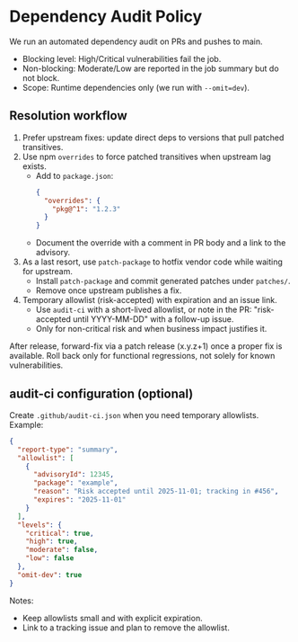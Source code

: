 # Dependency Audit Policy

We run an automated dependency audit on PRs and pushes to main.

- Blocking level: High/Critical vulnerabilities fail the job.
- Non-blocking: Moderate/Low are reported in the job summary but do not block.
- Scope: Runtime dependencies only (we run with `--omit=dev`).

## Resolution workflow

1. Prefer upstream fixes: update direct deps to versions that pull patched transitives.
2. Use npm `overrides` to force patched transitives when upstream lag exists.
   - Add to `package.json`:
     ```json
     {
       "overrides": {
         "pkg@^1": "1.2.3"
       }
     }
     ```
   - Document the override with a comment in PR body and a link to the advisory.
3. As a last resort, use `patch-package` to hotfix vendor code while waiting for upstream.
   - Install `patch-package` and commit generated patches under `patches/`.
   - Remove once upstream publishes a fix.
4. Temporary allowlist (risk-accepted) with expiration and an issue link.
   - Use `audit-ci` with a short-lived allowlist, or note in the PR: "risk-accepted until YYYY-MM-DD" with a follow-up issue.
   - Only for non-critical risk and when business impact justifies it.

After release, forward-fix via a patch release (x.y.z+1) once a proper fix is available. Roll back only for functional regressions, not solely for known vulnerabilities.

## audit-ci configuration (optional)

Create `.github/audit-ci.json` when you need temporary allowlists. Example:

```json
{
  "report-type": "summary",
  "allowlist": [
    {
      "advisoryId": 12345,
      "package": "example",
      "reason": "Risk accepted until 2025-11-01; tracking in #456",
      "expires": "2025-11-01"
    }
  ],
  "levels": {
    "critical": true,
    "high": true,
    "moderate": false,
    "low": false
  },
  "omit-dev": true
}
```

Notes:
- Keep allowlists small and with explicit expiration.
- Link to a tracking issue and plan to remove the allowlist.
